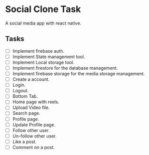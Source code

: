 # Social Clone Task

A social media app with react native.


## Tasks

- [ ] Implement firebase auth.
- [ ] Implement State management tool.
- [ ] Implement Local storage tool.
- [ ] Implement firestore for the database management.
- [ ] Implement firebase storage for the media storage management.
- [ ] Create a account.
- [ ] Login.
- [ ] Logout.
- [ ] Bottom Tab.
- [ ] Home page with reels.
- [ ] Upload Video file.
- [ ] Search page.
- [ ] Profile page.
- [ ] Update Profile page.
- [ ] Follow other user.
- [ ] Un-follow other user.
- [ ] Like a post.
- [ ] Comment on a post.
